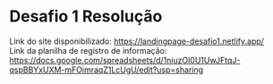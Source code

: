 # Desafio 1 Resolução

Link do site disponibilizado: https://landingpage-desafio1.netlify.app/<br>
Link da planilha de registro de informação: https://docs.google.com/spreadsheets/d/1niuzOl0U1UwJFtqJ-qspBBYxUXM-mFOimraqZ1LcUgU/edit?usp=sharing
